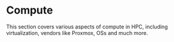 # Compute

This section covers various aspects of compute in HPC, including virtualization, vendors like Proxmox, OSs and much more.


